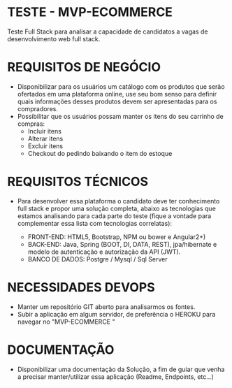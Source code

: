 # TESTE - MVP-ECOMMERCE 
Teste Full Stack para analisar a capacidade de candidatos a vagas de desenvolvimento web full stack.

# REQUISITOS DE NEGÓCIO
- Disponibilizar para os usuários um catálogo com os produtos que serão ofertados em uma plataforma online, use seu bom senso para definir quais informações desses produtos devem ser apresentadas para os compradores.
- Possibilitar que os usuários possam manter os itens do seu carrinho de compras:
	- Incluir itens 
	- Alterar itens
	- Excluir itens
	- Checkout do pedindo baixando o item do estoque
  
# REQUISITOS TÉCNICOS
- Para desenvolver essa plataforma o candidato deve ter conhecimento full stack e propor uma solução completa, abaixo as tecnologias que estamos analisando para cada parte do teste (fique a vontade para complementar essa lista com tecnologias correlatas):

  - FRONT-END: HTML5, Bootstrap, NPM ou bower e Angular2+)
  - BACK-END: Java, Spring (BOOT, DI, DATA, REST), jpa/hibernate e modelo de autenticação e autorização da API (JWT).
  - BANCO DE DADOS: Postgre / Mysql / Sql Server

# NECESSIDADES DEVOPS
- Manter um repositório GIT aberto para analisarmos os fontes.
- Subir a aplicação em algum servidor, de preferência o HEROKU para navegar no "MVP-ECOMMERCE "

# DOCUMENTAÇÃO
- Disponibilizar uma documentação da Solução, a fim de guiar que venha a precisar manter/utilizar essa aplicação (Readme, Endpoints, etc...)
